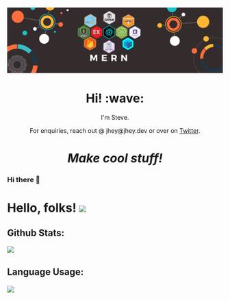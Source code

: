 <!-- [![Social banner for jh3y](https://github.com/jh3y/jh3y/raw/master/assets/header-banner--optimized.svg)](https://jhey.dev) -->

[![Social banner for Stovencrantz](https://github.com/Stovencrantz/Stovencrantz/blob/main/assets/gitBanner.png)](https://stovencrantz.github.io/react-portfolio/)

<h1 align='center'> Hi! :wave:</h1>
<p align='center'>
I'm Steve.
</p>
<p align='center'>For enquiries, reach out @ jhey@jhey.dev or over on <a href="https://twitter.com/jh3yy">Twitter</a>.</p>

<h1 align='center'><i>Make cool stuff!</i></h1>

### Hi there 👋

# Hello, folks! <img src="https://raw.githubusercontent.com/MartinHeinz/MartinHeinz/master/wave.gif" width="30px">


<!--
**Stovencrantz/Stovencrantz** is a ✨ _special_ ✨ repository because its `README.md` (this file) appears on your GitHub profile.

Here are some ideas to get you started:

- 🔭 I’m currently working on ...
- 🌱 I’m currently learning ...
- 👯 I’m looking to collaborate on ...
- 🤔 I’m looking for help with ...
- 💬 Ask me about ...
- 📫 How to reach me: ...
- 😄 Pronouns: ...
- ⚡ Fun fact: ...
-->
<!--
  ![Stovencrantz's GitHub stats](https://github-readme-stats.vercel.app/api?username=stovencrantz&show_icons=true&theme=dark)
  ![Stovencrantz's GitHub stats](https://github-readme-stats.vercel.app/api?username=stovencrantz&show_icons=true&theme=radical)
  ![Stovencrantz's GitHub stats](https://github-readme-stats.vercel.app/api?username=stovencrantz&show_icons=true&theme=merko)
  ![Stovencrantz's GitHub stats](https://github-readme-stats.vercel.app/api?username=stovencrantz&show_icons=true&theme=gruvbox)
-->
## Github Stats:
  <img width='50%' src="https://github-readme-stats.vercel.app/api?username=stovencrantz&show_icons=true&theme=tokyonight">
<!--
  ![Stovencrantz's GitHub stats](https://github-readme-stats.vercel.app/api?username=stovencrantz&show_icons=true&theme=onedark)
  ![Stovencrantz's GitHub stats](https://github-readme-stats.vercel.app/api?username=stovencrantz&show_icons=true&theme=cobalt)
  ![Stovencrantz's GitHub stats](https://github-readme-stats.vercel.app/api?username=stovencrantz&show_icons=true&theme=synthwave)
  ![Stovencrantz's GitHub stats](https://github-readme-stats.vercel.app/api?username=stovencrantz&show_icons=true&theme=highcontrast)
  ![Stovencrantz's GitHub stats](https://github-readme-stats.vercel.app/api?username=stovencrantz&show_icons=true&theme=dracula)
-->

## Language Usage:
<a href="https://github.com/stovencrantz/github-readme-stats">
  <img width='50%' align='center' src="https://github-readme-stats.vercel.app/api/top-langs/?username=stovencrantz&layout=compact&theme=tokyonight">
</a>

